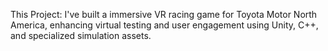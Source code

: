 This Project:
I've built a immersive VR racing game for Toyota Motor North America, enhancing virtual testing and user engagement using Unity, C++, and specialized simulation assets.
